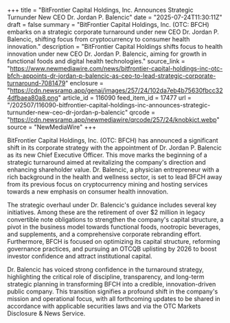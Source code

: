 +++
title = "BitFrontier Capital Holdings, Inc. Announces Strategic Turnunder New CEO Dr. Jordan P. Balencic"
date = "2025-07-24T11:30:11Z"
draft = false
summary = "BitFrontier Capital Holdings, Inc. (OTC: BFCH) embarks on a strategic corporate turnaround under new CEO Dr. Jordan P. Balencic, shifting focus from cryptocurrency to consumer health innovation."
description = "BitFrontier Capital Holdings shifts focus to health innovation under new CEO Dr. Jordan P. Balencic, aiming for growth in functional foods and digital health technologies."
source_link = "https://www.newmediawire.com/news/bitfrontier-capital-holdings-inc-otc-bfch-appoints-dr-jordan-p-balencic-as-ceo-to-lead-strategic-corporate-turnaround-7081479"
enclosure = "https://cdn.newsramp.app/genai/images/257/24/102da7eb4b75630fbcc324dfbaea80a8.png"
article_id = 116090
feed_item_id = 17477
url = "/202507/116090-bitfrontier-capital-holdings-inc-announces-strategic-turnunder-new-ceo-dr-jordan-p-balencic"
qrcode = "https://cdn.newsramp.app/newmediawire/qrcode/257/24/knobkjct.webp"
source = "NewMediaWire"
+++

<p>BitFrontier Capital Holdings, Inc. (OTC: BFCH) has announced a significant shift in its corporate strategy with the appointment of Dr. Jordan P. Balencic as its new Chief Executive Officer. This move marks the beginning of a strategic turnaround aimed at revitalizing the company's direction and enhancing shareholder value. Dr. Balencic, a physician entrepreneur with a rich background in the health and wellness sector, is set to lead BFCH away from its previous focus on cryptocurrency mining and hosting services towards a new emphasis on consumer health innovation.</p><p>The strategic overhaul under Dr. Balencic's guidance includes several key initiatives. Among these are the retirement of over $2 million in legacy convertible note obligations to strengthen the company's capital structure, a pivot in the business model towards functional foods, nootropic beverages, and supplements, and a comprehensive corporate rebranding effort. Furthermore, BFCH is focused on optimizing its capital structure, reforming governance practices, and pursuing an OTCQB uplisting by 2026 to boost investor confidence and attract institutional capital.</p><p>Dr. Balencic has voiced strong confidence in the turnaround strategy, highlighting the critical role of discipline, transparency, and long-term strategic planning in transforming BFCH into a credible, innovation-driven public company. This transition signifies a profound shift in the company's mission and operational focus, with all forthcoming updates to be shared in accordance with applicable securities laws and via the OTC Markets Disclosure & News Service.</p>